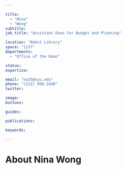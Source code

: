```yaml
---

title:
  - "Nina"
  - "Wong"
subtitle: 
job_title: "Assistant Dean for Budget and Planning"

location: "Bobst Library"
space: "1137"
departments:
  - "Office of the Dean"

status: 
expertise:

email: "nw35@nyu.edu"
phone: "(212) 998-2448"
twitter: 

image: 
buttons:

guides:

publications:

keywords:

---
```


# About Nina Wong


